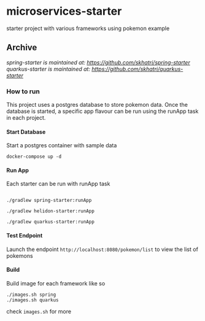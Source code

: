 # microservices-starter
starter project with various frameworks using pokemon example

## Archive
*spring-starter is maintained at: https://github.com/skhatri/spring-starter*
*quarkus-starter is maintained at: https://github.com/skhatri/quarkus-starter*


### How to run
This project uses a postgres database to store pokemon data. Once the database is started,
a specific app flavour can be run using the runApp task in each project. 

#### Start Database
Start a postgres container with sample data

```shell 
docker-compose up -d
```


#### Run App
Each starter can be run with runApp task
```shell

./gradlew spring-starter:runApp 

./gradlew helidon-starter:runApp

./gradlew quarkus-starter:runApp

```

#### Test Endpoint
Launch the endpoint ```http://localhost:8080/pokemon/list``` to view the list of pokemons

#### Build

Build image for each framework like so
```
./images.sh spring
./images.sh quarkus
```

check ```images.sh``` for more


